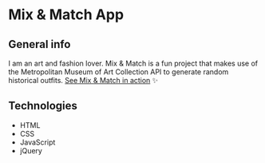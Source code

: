 # Mix & Match App

## General info
I am an art and fashion lover. Mix & Match is a fun project that makes use of the Metropolitan Museum of Art Collection API to generate random historical outfits. [See Mix & Match in action](https://kate2797.github.io/MET-API/) ✨

## Technologies
- HTML
- CSS
- JavaScript
- jQuery
